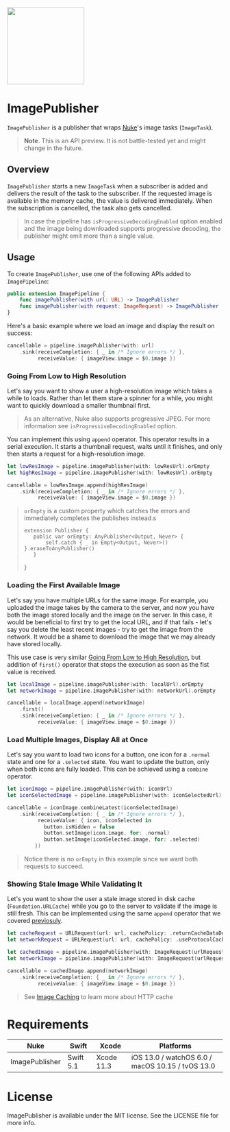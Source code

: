 <br/>

<p align="left"><img src="https://cloud.githubusercontent.com/assets/1567433/13918338/f8670eea-ef7f-11e5-814d-f15bdfd6b2c0.png" height="180"/>

# ImagePublisher

`ImagePublisher` is a publisher that wraps [Nuke](https://github.com/kean/Nuke)'s image tasks (`ImageTask`).

> **Note**. This is an API preview. It is not battle-tested yet and might change in the future.

## Overview

`ImagePublisher`  starts a new `ImageTask` when a subscriber is added and delivers the result of the task to the subscriber. If the requested image is available in the memory cache, the value is delivered immediately. When the subscription is cancelled, the task also gets cancelled.

>  In case the pipeline has `isProgressiveDecodingEnabled` option enabled and the image being downloaded supports progressive decoding, the publisher might emit more than a single value.

## Usage

To create `ImagePublisher`, use one of the following APIs added to `ImagePipeline`:

```swift
public extension ImagePipeline {
    func imagePublisher(with url: URL) -> ImagePublisher
    func imagePublisher(with request: ImageRequest) -> ImagePublisher
}
```

Here's a basic example where we load an image and display the result on success:

```swift
cancellable = pipeline.imagePublisher(with: url)
    .sink(receiveCompletion: { _ in /* Ignore errors */ },
          receiveValue: { imageView.image = $0.image })
```

### Going From Low to High Resolution

Let's say you want to show a user a high-resolution image which takes a while to loads. Rather than let them stare a spinner for a while, you might want to quickly download a smaller thumbnail first.

> As an alternative, Nuke also supports progressive JPEG. For more information see `isProgressiveDecodingEnabled` option.

You can implement this using `append` operator. This operator results in a serial execution. It starts a thumbnail request, waits until it finishes, and only then starts a request for a high-resolution image.

```swift
let lowResImage = pipeline.imagePublisher(with: lowResUrl).orEmpty
let highResImage = pipeline.imagePublisher(with: lowResUrl).orEmpty

cancellable = lowResImage.append(highResImage)
    .sink(receiveCompletion: { _ in /* Ignore errors */ },
          receiveValue: { imageView.image = $0.image })
```

> `orEmpty` is a custom property which catches the errors and immediately completes the publishes instead.s
> 
>     extension Publisher {
>        public var orEmpty: AnyPublisher<Output, Never> {
>            self.catch { _ in Empty<Output, Never>() }.eraseToAnyPublisher()
>        }
>    }

### Loading the First Available Image

Let's say you have multiple URLs for the same image. For example, you uploaded the image takes by the camera to the server, and now you have both the image stored locally and the image on the server. In this case, it would be beneficial to first try to get the local URL, and if that fails - let's say you delete the least recent images - try to get the image from the network. It would be a shame to download the image that we may already have stored locally.

This use case is very similar [Going From Low to High Resolution](#going-from-low-to-high-resolution), but addition of `first()` operator that stops the execution as soon as the fist value is received.

```swift
let localImage = pipeline.imagePublisher(with: localUrl).orEmpty
let networkImage = pipeline.imagePublisher(with: networkUrl).orEmpty

cancellable = localImage.append(networkImage)
    .first()
    .sink(receiveCompletion: { _ in /* Ignore errors */ },
          receiveValue: { imageView.image = $0.image })
```

### Load Multiple Images, Display All at Once

Let's say you want to load two icons for a button, one icon for a `.normal` state and one for a `.selected` state. You want to update the button, only when both icons are fully loaded. This can be achieved using a `combine` operator.

```swift
let iconImage = pipeline.imagePublisher(with: iconUrl)
let iconSelectedImage = pipeline.imagePublisher(with: iconSelectedUrl)

cancellable = iconImage.combineLatest(iconSelectedImage)
    .sink(receiveCompletion: { _ in /* Ignore errors */ },
          receiveValue: { icon, iconSelected in
            button.isHidden = false
            button.setImage(icon.image, for: .normal)
            button.setImage(iconSelected.image, for: .selected)
         })
```

> Notice there is no `orEmpty` in this example since we want both requests to succeed.

### Showing Stale Image While Validating It

Let's you want to show the user a stale image stored in disk cache (`Foundation.URLCache`) while you go to the server to validate if the image is still fresh. This can be implemented using the same `append` operator that we covered [previosuly](#going-from-low-to-high-resolution).

```swift
let cacheRequest = URLRequest(url: url, cachePolicy: .returnCacheDataDontLoad)
let networkRequest = URLRequest(url: url, cachePolicy: .useProtocolCachePolicy)

let cachedImage = pipeline.imagePublisher(with: ImageRequest(urlRequest: cacheRequest)).orEmpty
let networkImage = pipeline.imagePublisher(with: ImageRequest(urlRequest: networkRequest)).orEmpty

cancellable = cachedImage.append(networkImage)
    .sink(receiveCompletion: { _ in /* Ignore errors */ },
          receiveValue: { imageView.image = $0.image })
```

> See [Image Caching](https://kean.github.io/post/image-caching) to learn more about HTTP cache

# Requirements

| Nuke          | Swift           | Xcode           | Platforms                                         |
|---------------|-----------------|-----------------|---------------------------------------------------|
| ImagePublisher     | Swift 5.1       | Xcode 11.3      | iOS 13.0 / watchOS 6.0 / macOS 10.15 / tvOS 13.0  |

# License

ImagePublisher is available under the MIT license. See the LICENSE file for more info.
